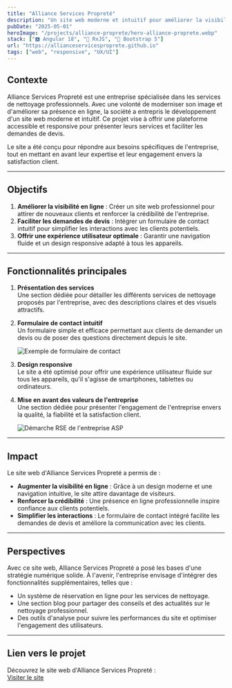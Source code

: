 ```yaml
---
title: "Alliance Services Propreté"
description: "Un site web moderne et intuitif pour améliorer la visibilité et l'engagement de la société Alliance Services Propreté."
pubDate: "2025-05-01"
heroImage: "/projects/alliance-proprete/hero-alliance-proprete.webp"
stack: ["🅰️ Angular 18", "🔁 RxJS", "🎨 Bootstrap 5"]
url: "https://allianceservicesproprete.github.io"
tags: ["web", "responsive", "UX/UI"]
---
```


## Contexte

Alliance Services Propreté est une entreprise spécialisée dans les services de nettoyage professionnels. Avec une volonté de moderniser son image et d'améliorer sa présence en ligne, la société a entrepris le développement d'un site web moderne et intuitif. Ce projet vise à offrir une plateforme accessible et responsive pour présenter leurs services et faciliter les demandes de devis.

Le site a été conçu pour répondre aux besoins spécifiques de l'entreprise, tout en mettant en avant leur expertise et leur engagement envers la satisfaction client.

---

## Objectifs

1. **Améliorer la visibilité en ligne** : Créer un site web professionnel pour attirer de nouveaux clients et renforcer la crédibilité de l'entreprise.
2. **Faciliter les demandes de devis** : Intégrer un formulaire de contact intuitif pour simplifier les interactions avec les clients potentiels.
3. **Offrir une expérience utilisateur optimale** : Garantir une navigation fluide et un design responsive adapté à tous les appareils.

---

## Fonctionnalités principales

1. **Présentation des services**  
   Une section dédiée pour détailler les différents services de nettoyage proposés par l'entreprise, avec des descriptions claires et des visuels attractifs.

2. **Formulaire de contact intuitif**  
   Un formulaire simple et efficace permettant aux clients de demander un devis ou de poser des questions directement depuis le site.

   ![Exemple de formulaire de contact](/projects/alliance-proprete/contact-form.webp)

3. **Design responsive**  
   Le site a été optimisé pour offrir une expérience utilisateur fluide sur tous les appareils, qu'il s'agisse de smartphones, tablettes ou ordinateurs.

4. **Mise en avant des valeurs de l'entreprise**  
   Une section dédiée pour présenter l'engagement de l'entreprise envers la qualité, la fiabilité et la satisfaction client.

    ![Démarche RSE de l'entreprise ASP](/projects/alliance-proprete/csr.webp)

---

## Impact

Le site web d'Alliance Services Propreté a permis de :

- **Augmenter la visibilité en ligne** : Grâce à un design moderne et une navigation intuitive, le site attire davantage de visiteurs.
- **Renforcer la crédibilité** : Une présence en ligne professionnelle inspire confiance aux clients potentiels.
- **Simplifier les interactions** : Le formulaire de contact intégré facilite les demandes de devis et améliore la communication avec les clients.

---

## Perspectives

Avec ce site web, Alliance Services Propreté a posé les bases d'une stratégie numérique solide. À l'avenir, l'entreprise envisage d'intégrer des fonctionnalités supplémentaires, telles que :

- Un système de réservation en ligne pour les services de nettoyage.
- Une section blog pour partager des conseils et des actualités sur le nettoyage professionnel.
- Des outils d'analyse pour suivre les performances du site et optimiser l'engagement des utilisateurs.

---

## Lien vers le projet

Découvrez le site web d'Alliance Services Propreté :  
[Visiter le site](https://allianceservicesproprete.github.io)